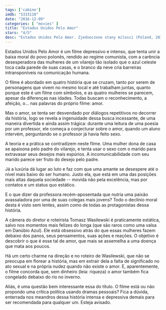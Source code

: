 ```yaml
---
tags: ['cabine']
imdb: "5333110"
date: "2016-12-09"
categories: [ "movies" ]
title: "Estados Unidos Pelo Amor"
stars: "4/5"
desc: "Estados Unidos Pelo Amor. Zjednoczone stany milosci (Poland, 2016). Dirigido por Tomasz Wasilewski. Escrito por Tomasz Wasilewski. Com Julia Kijowska (Agata), Magdalena Cielecka (Iza), Dorota Kolak (Renata), Marta Nieradkiewicz (Marzena), Tomasz Tyndyk (Adam), Andrzej Chyra (Karol), Lukasz Simlat (Jacek), Marcin Czarnik (Robert), Jedrzej Wielecki (Piotrek)."
---
```

Estados Unidos Pelo Amor é um filme depressivo e intenso, que tenta unir a baixa moral do povo polonês, rendido ao regime comunista, com a carência desesperadora das mulheres de um vilarejo tão isolado que o azul celeste toca cada parede de suas casas, e o branco da neve cria barreiras intransponíveis na comunicação humana.

O filme é abordado em quatro história que se cruzam, tanto por serem de personagens que vivem no mesmo local e até trabalham juntas, quanto porque este é um filme com símbolos, e as quatro mulheres se parecem, apesar da diferenças nas idades. Todas buscam o reconhecimento, a afeição, o... nas palavras do próprio filme: amor.

Mas o amor, se tenta ser desvendado por diálogos repetitivos no decorrer da história, logo se revela a ingenuidade dessa busca incessante, de uma maneira divertida e ainda assim trágica: durante uma leitura de uma poesia por um professor, ele começa a conjecturar sobre o amor, quando um aluno intervém, perguntando se o professor já havia feito sexo.

A teoria e a prática se contradizem neste filme. Uma mulher dona de casa se apaixona pelo padre do vilarejo, e tenta usar o sexo com o marido para extravasar seus desejos mais espúrios. A incomunicabilidade com seu marido parece ser fruto do desejo pelo padre.

Já a luxúria dá lugar ao luto e faz com que uma amante se desespere até o nível mais baixo do ser humano. Justo ela, que está em uma das posições mais altas daquela sociedade -- movida não pela excelência, mas por contatos e um status quo estático.

E o que dizer da professora recém-aposentada que nutria uma paixão avassaladora por uma de suas colegas mais jovens? Todo o declínio moral desta é visto sem lentes, assim como de todas as protagonistas dessa história.

A câmera do diretor e roteirista Tomasz Wasilewski é praticamente estática, salvo nos momentos mais felizes do longa (que são raros como uma valsa em Danúbio Azul). Ele está obsessivo atrás do que essas mulheres fazem debaixo dos panos, seus pensamentos, suas ações e reações. O objetivo é descobrir o que é esse tal de amor, que mais se assemelha a uma doença que mata aos poucos.

Há um certo charme na direção e no roteiro de Wasilewski, que não se preocupa em florear a história, mas em extrair dela a falta de significado no ato sexual e na própria nudez quando não existe o amor. E, aparentemente, o filme concorda que, sem dinheiro (leia: riqueza) o amor também fica congelado debaixo do rio no inverno.

Aliás, é uma questão bem interessante essa do título. O filme está ou não propondo uma crítica política usando dramas pessoais? Fica a dúvida, enterrada nos meandros dessa história intensa e depressiva demais para ser recomendada para qualquer um. Esteja avisado.
